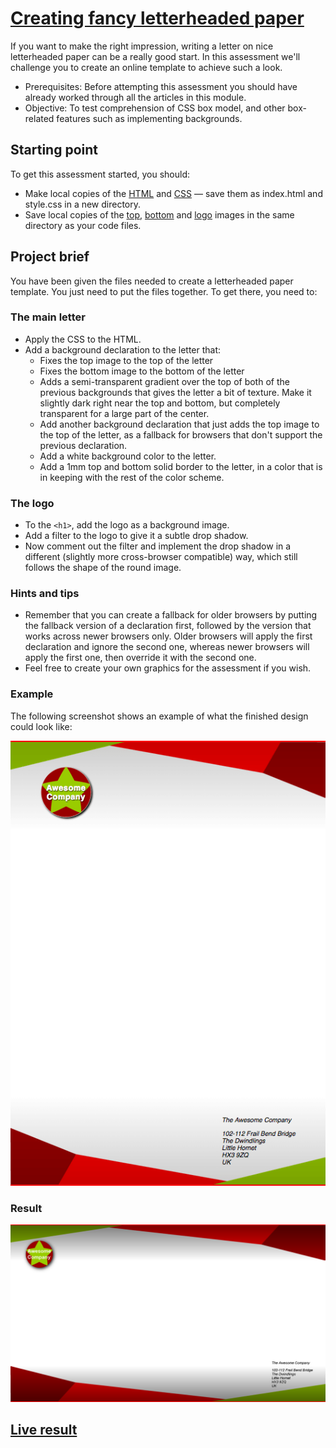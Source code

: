 # [Creating fancy letterheaded paper](https://developer.mozilla.org/en-US/docs/Learn/CSS/Building_blocks/Creating_fancy_letterheaded_paper)

If you want to make the right impression, writing a letter on nice letterheaded paper can be a really good start. In this assessment we'll challenge you to create an online template to achieve such a look.

- Prerequisites:  Before attempting this assessment you should have already worked through all the articles in this module.
- Objective:  To test comprehension of CSS box model, and other box-related features such as implementing backgrounds.

## Starting point

To get this assessment started, you should:

- Make local copies of the [HTML](https://github.com/mdn/learning-area/blob/main/css/styling-boxes/letterheaded-paper-start/index.html) and [CSS](https://github.com/mdn/learning-area/blob/main/css/styling-boxes/letterheaded-paper-start/style.css) — save them as index.html and style.css in a new directory.
- Save local copies of the [top](https://raw.githubusercontent.com/mdn/learning-area/master/css/styling-boxes/letterheaded-paper-start/top-image.png), [bottom](https://raw.githubusercontent.com/mdn/learning-area/master/css/styling-boxes/letterheaded-paper-start/bottom-image.png) and [logo](https://raw.githubusercontent.com/mdn/learning-area/master/css/styling-boxes/letterheaded-paper-start/logo.png) images in the same directory as your code files.

## Project brief

You have been given the files needed to create a letterheaded paper template. You just need to put the files together. To get there, you need to:

### The main letter

- Apply the CSS to the HTML.
- Add a background declaration to the letter that:
  - Fixes the top image to the top of the letter
  - Fixes the bottom image to the bottom of the letter
  - Adds a semi-transparent gradient over the top of both of the previous backgrounds that gives the letter a bit of texture. Make it slightly dark right near the top and bottom, but completely transparent for a large part of the center.
  - Add another background declaration that just adds the top image to the top of the letter, as a fallback for browsers that don't support the previous declaration.
  - Add a white background color to the letter.
  - Add a 1mm top and bottom solid border to the letter, in a color that is in keeping with the rest of the color scheme.

### The logo

- To the `<h1>`, add the logo as a background image.
- Add a filter to the logo to give it a subtle drop shadow.
- Now comment out the filter and implement the drop shadow in a different (slightly more cross-browser compatible) way, which still follows the shape of the round image.

### Hints and tips

- Remember that you can create a fallback for older browsers by putting the fallback version of a declaration first, followed by the version that works across newer browsers only. Older browsers will apply the first declaration and ignore the second one, whereas newer browsers will apply the first one, then override it with the second one.
- Feel free to create your own graphics for the assessment if you wish.

### Example

The following screenshot shows an example of what the finished design could look like:

![Full A4 page composed of at the top left two triangular shapes, first one is green, second one is red, at the top right darker red trapezoid shape. Below the green triangular, a red circle filled with a green star with white text on it: Awesome company. At the bottom left of the page, darker red trapezoid shape, follow by the two triangular shapes: the red one, then the green one. Above the green triangular shape, black text displaying a postal address.](imgs/letterhead_expected.png)

### Result

![Result](imgs/letterhead_result.png)

## [Live result](https://goodalex223.github.io/MDN/fancy_letterheaded_paper/index.html)


